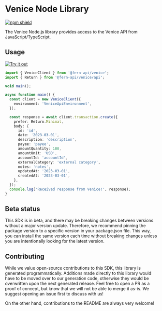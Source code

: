 # Venice Node Library

[![npm shield](https://img.shields.io/npm/v/@fern-api/venice)](https://www.npmjs.com/package/@fern-api/venice)

The Venice Node.js library provides access to the Venice API from JavaScript/TypeScript.

## Usage

[![Try it out](https://developer.stackblitz.com/img/open_in_stackblitz.svg)](https://stackblitz.com/edit/typescript-example-using-sdk-built-with-fern-uyldqq?file=package.json,app.ts,node_modules%2F%40fern-api%2Fvenice%2Fapi%2Fresources%2Finstitution%2Fclient%2FClient.d.ts,node_modules%2F%40fern-api%2Fvenice%2Fapi%2Fresources%2Ftransaction%2Fclient%2Frequests%2FCreateTransaction.d.ts,node_modules%2F%40fern-api%2Fvenice%2Fapi%2Fresources%2Fcommons%2Ftypes%2FTransaction.d.ts)

```typescript
import { VeniceClient } from '@fern-api/venice';
import { Return } from '@fern-api/venice/api';

void main();

async function main() {
  const client = new VeniceClient({
    environment: 'VeniceApiEnvironment',
  });

  const response = await client.transaction.create({
    prefer: Return.Minimal,
    body: {
      id: 'id',
      date: '2023-03-01',
      description: 'description',
      payee: 'payee',
      amountQuantity: 100,
      amountUnit: 'USD',
      accountId: 'accountId',
      externalCategory: 'external category',
      notes: 'notes',
      updatedAt: '2023-03-01',
      createdAt: '2023-03-01',
    },
  });
  console.log('Received response from Venice!', response);
}

```

## Beta status

This SDK is in beta, and there may be breaking changes between versions without a major version update. Therefore, we recommend pinning the package version to a specific version in your package.json file. This way, you can install the same version each time without breaking changes unless you are intentionally looking for the latest version.

## Contributing

While we value open-source contributions to this SDK, this library is generated programmatically. Additions made directly to this library would have to be moved over to our generation code, otherwise they would be overwritten upon the next generated release. Feel free to open a PR as a proof of concept, but know that we will not be able to merge it as-is. We suggest opening an issue first to discuss with us!

On the other hand, contributions to the README are always very welcome!
